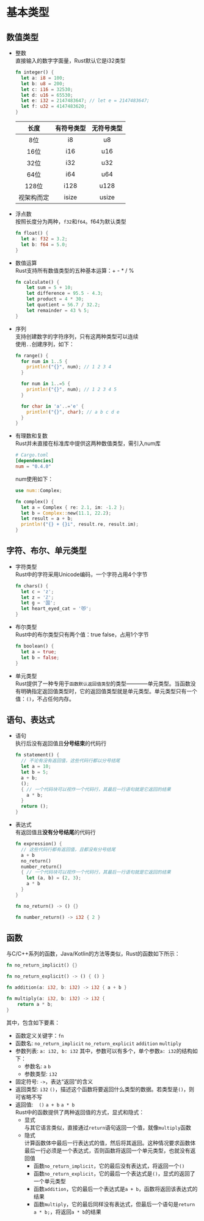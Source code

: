 # 基本类型

## 数值类型

* 整数  
  直接输入的数字字面量，Rust默认它是i32类型
  ```rust
  fn integer() {
    let a: i8 = 100;
    let b: u8 = 200;
    let c: i16 = 32530;
    let d: u16 = 65530;
    let e: i32 = 2147483647; // let e = 2147483647;
    let f: u32 = 4147483620;
  }
  ```

  |  长度   |  有符号类型  |  无符号类型  |
    |:-----:|:-------:|:-------:|
  |  8位   |   i8    |   u8    |
  |  16位  |   i16   |   u16   |
  |  32位  |   i32   |   u32   |
  |  64位  |   i64   |   u64   |
  | 128位  |  i128   |  u128   |
  | 视架构而定 |  isize  |  usize  |

* 浮点数  
  按照长度分为两种，`f32`和`f64`。f64为默认类型
  ```rust
  fn float() {
    let a: f32 = 3.2;
    let b: f64 = 5.0;
  }
  ```

* 数值运算  
  Rust支持所有数值类型的五种基本运算：+ - * / %

  ```rust
  fn calculate() {
      let sum = 5 + 10;
      let difference = 95.5 - 4.3;
      let product = 4 * 30;
      let quotient = 56.7 / 32.2;
      let remainder = 43 % 5;
  }
  ```

* 序列  
  支持创建数字的字符序列，只有这两种类型可以连续  
  使用`..`创建序列，如下：

  ```rust
  fn range() {
    for num in 1..5 {
      println!("{}", num); // 1 2 3 4
    }
  
    for num in 1..=5 {
      println!("{}", num); // 1 2 3 4 5
    }

    for char in 'a'..='e' {
      println!("{}", char); // a b c d e
    }
  }
  ```

* 有理数和复数  
  Rust并未直接在标准库中提供这两种数值类型，需引入num库

  ```toml
  # Cargo.toml
  [dependencies]
  num = "0.4.0"
  ```
  num使用如下：
  ```rust
  use num::Complex;

  fn complex() {
    let a = Complex { re: 2.1, im: -1.2 };
    let b = Complex::new(11.1, 22.2);
    let result = a + b;
    println!("{} + {}i", result.re, result.im);
  }
  ```

## 字符、布尔、单元类型

* 字符类型  
  Rust中的字符采用Unicode编码，一个字符占用4个字节
  ```rust
  fn chars() {
    let c = 'z';
    let z = 'ℤ';
    let g = '国';
    let heart_eyed_cat = '😻';
  }
  ```
* 布尔类型  
  Rust中的布尔类型只有两个值：true false，占用1个字节
  ```rust
  fn boolean() {
    let a = true;
    let b = false;
  }
  ```
* 单元类型  
  Rust提供了一种专用于`函数默认返回值类型`的类型————单元类型。当函数没有明确指定返回值类型时，它的返回值类型就是单元类型。单元类型只有一个值：`()`，不占任何内存。

## 语句、表达式

* 语句  
  执行后没有返回值且**分号结束**的代码行
  ```rust
  fn statement() {
    // 不论有没有返回值，这些代码行都以分号结尾
    let a = 10;
    let b = 5;
    a + b;
    ();
    { // 一个代码块可以视作一个代码行，其最后一行语句就是它返回的结果
      a * b;
    }
    return ();
  }
  ```
* 表达式  
  有返回值且**没有分号结尾**的代码行
  ```rust
  fn expression() {
    // 这些代码行都有返回值，且都没有分号结尾
    a + b
    no_return()
    number_return()
    { // 一个代码块可以视作一个代码行，其最后一行语句就是它返回的结果
      let (a, b) = (2, 3);
      a * b
    }
  }

  fn no_return() -> () {}

  fn number_return() -> i32 { 2 }
  ```

## 函数

与C/C++系列的函数，Java/Kotlin的方法等类似，Rust的函数如下所示：

```rust
fn no_return_implicit() {}

fn no_return_explicit() -> () { () }

fn addition(a: i32, b: i32) -> i32 { a + b }

fn multiply(a: i32, b: i32) -> i32 {
    return a * b;
}
```

其中，包含如下要素：

* 函数定义关键字：`fn`
* 函数名: `no_return_implicit` `no_return_explicit` `addition` `multiply`
* 参数列表: `a: i32, b: i32`
  其中，参数可以有多个，单个参数`a: i32`的结构如下：
    * 参数名: `a` `b`
    * 参数类型: `i32`
* 固定符号: `->`，表达“返回”的含义
* 返回类型: `i32` `()`，描述这个函数将要返回什么类型的数据。若类型是`()`，则可省略不写
* 返回值: ` ` `()` `a + b` `a * b`  
  Rust中的函数提供了两种返回值的方式，显式和隐式：
    * 显式  
      与其它语言类似，直接通过`return`语句返回一个值，就像`multiply`函数
    * 隐式  
      计算函数体中最后一行表达式的值，然后将其返回。这种情况要求函数体最后一行必须是一个表达式，否则函数将返回一个单元类型，也就没有返回值
        * 函数`no_return_implicit`，它的最后没有表达式，将返回一个`()`
        * 函数`no_return_explicit`，它的最后一个表达式是`()`，显式的返回了一个单元类型
        * 函数`addition`，它的最后一个表达式是`a + b`，函数将返回该表达式的结果
        * 函数`multiply`，它的最后同样没有表达式，但最后一个语句是`return a * b;`，将返回`a * b`的结果
